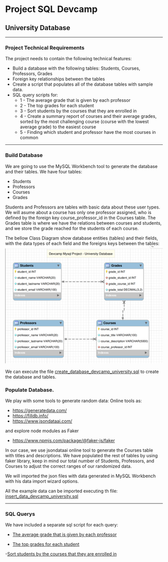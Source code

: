 # Project SQL Devcamp

## University Database

---

### Project Technical Requirements

The project needs to contain the following technical features:

- Build a database with the following tables: Students, Courses, Professors, Grades
- Foreign key relationships between the tables
- Create a script that populates all of the database tables with sample data.
- SQL query scripts for:
  - 1 - The average grade that is given by each professor
  - 2 - The top grades for each student
  - 3 - Sort students by the courses that they are enrolled in
  - 4 - Create a summary report of courses and their average grades, sorted by the most challenging course (course with the lowest average grade) to the easiest course
  - 5 - Finding which student and professor have the most courses in common

---

### Build Database

We are going to use the MySQL Workbench tool to generate the database and their tables.
We have four tables:

- Students
- Professors
- Courses
- Grades

Students and Professors are tables with basic data about these user types.
We will asume about a course has only one professor assigned, who is defined by the foreign key course_professor_id in the Courses table.
The Grades table is where we have the relations between courses and students, and we store the grade reached for the students of each course.

The bellow Class Diagram show database entities (tables) and their fields, with the data types of each field and the foreigns keys between the tables:
![Alt text](database_university_class_diagram.png)

We can execute the file [create_database_devcamp_university.sql](create_database_devcamp_university.sql) to create the database and tables.

### Populate Database.

We play with some tools to generate random data:
Online tools as:
- https://generatedata.com/
- https://filldb.info/
- https://www.jsondataai.com/

and explore node modules as Faker
- https://www.npmjs.com/package/@faker-js/faker

In our case, we use jsondataai online tool to generate the Courses table with titles and descriptions.
We have populated the rest of tables by using faker library, keep in mind our total number of Students, Professors, and Courses to adjust the correct ranges of our randomized data.

We will imported the json files with data generated in MySQL Workbench with his data import wizard options.

All the example data can be imported executing th file: [insert_data_devcamp_university.sql](insert_data_devcamp_university.sql)

---

### SQL Querys

We have included a separate sql script for each query:

- [The average grade that is given by each professor](script_1_professors_average_grade.sql)

- [The top grades for each student](script_2_students_top_grades.sql)

-[Sort students by the courses that they are enrolled in](script_3_students_courses_enrolled.sql)
